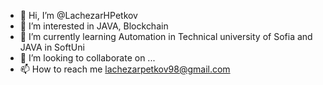 - 👋 Hi, I’m @LachezarHPetkov
- 👀 I’m interested in JAVA, Blockchain
- 🌱 I’m currently learning Automation in Technical university of Sofia and JAVA in SoftUni
- 💞️ I’m looking to collaborate on ...
- 📫 How to reach me lachezarpetkov98@gmail.com

<!---
LachezarHPetkov/LachezarHPetkov is a ✨ special ✨ repository because its `README.md` (this file) appears on your GitHub profile.
You can click the Preview link to take a look at your changes.
--->

